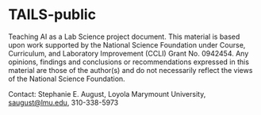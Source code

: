 # TAILS-public
Teaching AI as a Lab Science project document. This material is based upon work supported by the National Science Foundation under Course, Curriculum, and Laboratory Improvement (CCLI) Grant No. 0942454. Any opinions, findings and conclusions or recommendations expressed in this material are those of the author(s) and do not necessarily reflect the views of the National Science Foundation.

Contact: Stephanie E. August, Loyola Marymount University, saugust@lmu.edu, 310-338-5973
